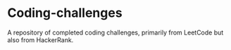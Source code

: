 # Coding-challenges
A repository of completed coding challenges, primarily from LeetCode but also from HackerRank.
